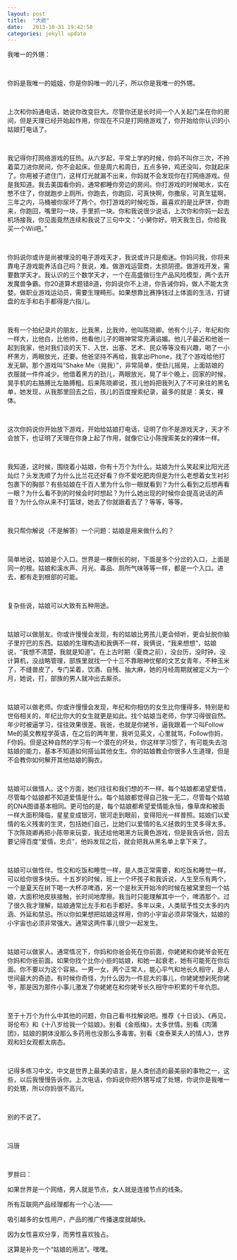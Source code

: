 ```yaml
---
layout: post
title:  "大欲"
date:   2013-10-31 19:42:50
categories: jekyll update
---
```


我唯一的外甥：​

 ​

你妈是我唯一的姐姐，你是你妈唯一的儿子，所以你是我唯一的外甥。 ​

 ​

上次和你妈通电话，她说你改变巨大。尽管你还是长时间一个人关起门呆在你的房间，但是天理已经开始起作用，你现在不只是打网络游戏了，你开始给你认识的小姑娘打电话了。​

 ​

我记得你打网络游戏的狂热。从六岁起，平常上学的时候，你妈不叫你三次，不拎着菜刀进你房间，你不会起床。但是周六和周日，五点多钟，鸡还没叫，你就起床了。你用被子遮住门，这样灯光就漏不出来，你妈就不会发现你在打网络游戏。但是我知道。我去美国看你妈，通常都睡你旁边的房间。你打游戏的时候喝水，实在憋不住了，你就跑步上厕所。你跑去，你跑回，可真快啊，你撒尿，可真生猛啊，三年之内，马桶被你尿坏了两个。你打游戏的时候吃饭，最喜欢的是比萨饼，你跑来，你跑回，嘴里叼一块，手里抓一块。你和我说很少说话，上次你和你妈一起去机场接我，你见面竟然连续和我说了三句中文：“小舅你好。明天我生日。你给我买一个Wii吧。”​

 ​

你妈说你或许是尚被埋没的电子游戏天才，我说或许只是痴迷。你妈问我，你将来靠电子游戏能养活自己吗？我说，难。做游戏运营商，太损阴德。做游戏开发，需要数学天才。我认识的三个数学天才，一个在高盛做衍生产品风险模型，两个去开发魔兽争霸。你20道算术题错8道，你妈说你不上进，你告诫你妈，做人不能太贪婪。做职业游戏运动员，需要生理畸形。如果想靠比赛挣钱过上体面的生活，打键盘的左手和右手都得是六指儿。​

 ​

我有一个拍纪录片的朋友，比我黑，比我帅，他叫陈晓卿。他有个儿子，年纪和你一样大，比他白，比他帅，他看他儿子的眼神常常充满谄媚。他儿子最近和他爸一起到我家，他对我们谈的天下、入世、出塞、艺术、民众等等没有兴趣，喝了一小杯黑方，两眼放光，还要。他爸坚持不再给，我拿出iPhone，找了个游戏给他打发无聊。那个游戏叫“Shake Me（晃我）”，非常简单，使劲儿摇晃，上面姑娘的衣服就一件件减少。他借着黑方的劲儿，两眼放光，晃了半个晚上，回家的时候，晃手机的右胳膊比左胳膊粗。后来陈晓卿说，孩儿他妈把我列入了不可来往的黑名单，她发现，从我那里回去之后，孩儿的百度搜索纪录，最多的就是：美女，裸体。​

 ​

这次你妈说你开始放下游戏，开始给姑娘打电话，证明了你不是游戏天才，天才不会放下，也证明了天理在你身上起了作用，就像它让小陈搜索美女的裸体一样。​

 ​

我知道，这时候，围绕着小姑娘，你有十万个为什么。姑娘为什么笑起来比阳光还灿烂？头发洗顺了为什么比兰花还好看？你不爱吃肥肉但是为什么老想着女生衬衫包裹下的胸部？有些姑娘在千百人里为什么你一眼就看到？为什么看到之后想再看一眼？为什么看不到的时候会时时想起？为什么她出现的时候你会提高说话的声音？为什么你从来不打篮球，她去了你就跟着去了？等等，等等。​

 ​

我只帮你解说（不是解答）一个问题：姑娘是用来做什么的？ ​

 ​

简单地说，姑娘是个入口。世界是一棵倒长的树，下面是多个分岔的入口，上面是同一的根。姑娘和溪水声、月光、毒品、厕所气味等等一样，都是一个入口。进去，都有走到根部的可能。​

 ​

复杂些说，姑娘可以大致有五种用途。​

 ​

姑娘可以做朋友。你或许慢慢会发现，有的姑娘比男孩儿更会倾听，更会扯脱你脑子里拧巴的东西。姑娘的生理构造和我俩不一样，我俩说，“我来想想”，姑娘说，“我想不清楚，我就是知道”。在上古时期（夏商之前），没台历，没时钟，没计算机，没战略管理，部族里就找一个十三不靠眼神忧郁的文艺女青年，不种玉米了，不缝兽皮了，专门呆着，饮酒、自残、抽大麻，她的月经周期就被定义为一个月，她说，打，部族的男人就冲出去厮杀。​

 ​

姑娘可以做老师。你或许慢慢会发现，年纪和你相仿的女生比你懂得多，特别是和世俗相关的，年纪比你大的女生就更是如此。找个姑娘当老师，你学习得很自然。年少时被逼学习，往往效果很差。我爸，也就是你姥爷，逼我跟着一个叫Follow Me的英文教程学英语，在之后的两年里，我听见英文，心里就骂，Follow你妈，F你妈。但是这种自然的学习有一个潜在的坏处，你这样学习惯了，有可能失去泡姑娘的能力，基本不知道如何搭讪其他女生。你的姑娘教会你很多人生道理，但是不会教你如何解开其他姑娘的胸衣。​

 ​

姑娘可以做情人。这个方面，她们往往和我们想的不一样。每个姑娘都渴望爱情，尽管每个姑娘都不知道爱情是什么。每个姑娘都觉得自己独一无二，尽管每个姑娘的DNA图谱基本相同。更可怕的是，每个姑娘都希望爱情能永恒，像草席和被面一样大面积降临，星星变成银河，银河走到眼前，变得阳光一样普照。姑娘们以爱情的名义残害的生灵，包括她们自己，比她们以爱情的名义拯救的生灵多得太多。下次陈晓卿再把小陈带来玩耍，我还给他喝黑方玩黄色游戏，但是我告诉他，回去要记得百度“爱情，忠贞”，他妈发现之后，就会把我从黑名单上拿下来了。​

 ​

姑娘可以做性伴。性交和吃饭和睡觉一样，是人类正常需要，和吃饭和睡觉一样，可以给你很多快乐。十五岁的时候，班上一个坏孩子和我诉说，人生至乐有两个，一个是夏天在树下喝一大杯凉啤酒，另一个是秋天开始冷的时候在被窝里抱一个姑娘，大面积地皮肤接触，长时间地摩擦。我当时只能理解其中一个，啤酒那个。过了很久我才理解，姑娘通常比左手和右手都好。多年以来，人类赋予性交太多的内涵、外延和禁忌。所以你如果想把姑娘这样用，你的小宇宙必须非常强大，姑娘的小宇宙也必须非常强大。通常这两件事儿很少一起发生。​

 ​

姑娘可以做家人。通常情况下，你妈和你爸会死在你前面，你姥姥和你姥爷会死在你妈和你爸前面。如果你找个比你小些的姑娘，和她一起衰老，她有可能死在你后面。你不要以为这个容易。一男一女，两个正常人，能心平气和地长久相守，是人世间最大的奇迹。有时候你奇怪，为什么因为一件屁大的事儿，你姥姥想剁死你姥爷，那是因为那件小事儿激发了你姥姥在和你姥爷长久相守中积累的千年仇怨。​

 ​

至于十万个为什么中其他的问题，你自己看书找解说吧。推荐《十日谈》、《再见，哥伦布》和《十八岁给我一个姑娘》。别看《金瓶梅》，太多世情。别看《肉蒲团》，姑娘的胴体没那么多药用也没那么多毒害。别看《查泰莱夫人的情人》，世界观和妇女观都太病态。​

 ​

记得多练习中文。中文是世界上最美的语言，是人类创造的最美丽的事物之一，这些，以后我慢慢告诉你。上次电话，你妈说你把外甥写成了处甥，你说你是我唯一的处甥，所以你妈很不高兴。​

 ​

别的不说了。​

 ​

冯唐 ​

 ​

罗胖曰：​

如果世界是一个网络，男人就是节点，女人就是连接节点的线条。​

所有互联网产品经理都有一个心法——​

吸引越多的女性用户，产品的推广传播速度就越快。​

因为女性喜欢分享，而男性喜欢独占。​

这算是补充一个“姑娘的用法”。嘿嘿。
